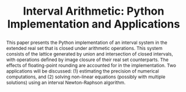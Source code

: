 ---
title: 'Interval Arithmetic: Python Implementation and Applications'
abstract: |
  This paper presents the Python implementation of an interval system in
  the extended real set that is closed under arithmetic operations. This
  system consists of the lattice generated by union and intersection of
  closed intervals, with operations defined by image closure of their
  real set counterparts. The effects of floating-point rounding are
  accounted for in the implementation. Two applications will be
  discussed: (1) estimating the precision of numerical computations, and
  (2) solving non-linear equations (possibly with multiple solutions)
  using an interval Newton-Raphson algorithm.
---